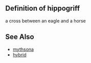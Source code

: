 ## Definition of hippogriff

a cross between an eagle and a horse

## See Also

- [mythsona](./mythsona)
- [hybrid](./hybrid)
